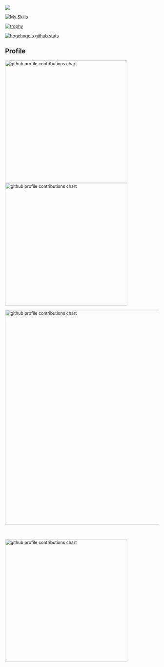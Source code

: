 ![](https://komarev.com/ghpvc/?username=ichinosukezx)

[![My Skills](https://skillicons.dev/icons?i=c,cpp,rust,html,js,py,vscode&perline=10)](https://skillicons.dev)

[![trophy](https://github-profile-trophy.vercel.app/?username=ichinosukezx&theme=radical)](https://github.com/ryo-ma/github-profile-trophy)

<!-- リポジトリステータス -->
[![hogehoge's github stats](https://github-readme-stats.vercel.app/api?username=ichinosukezx&hide=contribs&count_private=true&show_icons=true&theme=tokyonight)](https://github.com/ichinosukezx/)

## Profile


<p align="left">
  <picture>
        <source media="(prefers-color-scheme: dark)"  srcset="output/metrics.base.svg" width="400" />
	<source media="(prefers-color-scheme: light)" srcset="output/metrics.base.svg" width="400" />
	<img alt="github profile contributions chart"    src="https://raw.githubusercontent.com/ichinosukezx/ichinosukezx/output-3d-contrib/day.svg" />
  </picture>
  <picture>
   	<source media="(prefers-color-scheme: dark)"  srcset="output/details.svg" width="400" />
	<source media="(prefers-color-scheme: light)" srcset="output/details.svg" width="400" />
	<img alt="github profile contributions chart"    src="https://raw.githubusercontent.com/ichinosukezx/ichinosukezx/output-3d-contrib/day.svg" />
  </picture>
</p>

<p align="left" >
	<picture>
	  <source media="(prefers-color-scheme: dark)"  srcset="profile-3d-contrib/profile-night-rainbow.svg" width="700" />
	  <source media="(prefers-color-scheme: light)" srcset="profile-3d-contrib/profile-season-animate.svg" width="700" />
	  <img alt="github profile contributions chart"    src="https://raw.githubusercontent.com/ichinosukezx/ichinosukezx/output-3d-contrib/day.svg" />
	</picture>
</p>　

<p align="left">
<picture>
  <source media="(prefers-color-scheme: light)"  srcset="output/metrics.plugin.achievements.compact.svg" width="400" />
  <source media="(prefers-color-scheme: dark)"  srcset="output/metrics.plugin.achievements.compact.svg" width="400" />
 <img alt="github profile contributions chart"    src="https://raw.githubusercontent.com/ichinosukezx/ichinosukezx/output-3d-contrib/day.svg" />
</picture>
